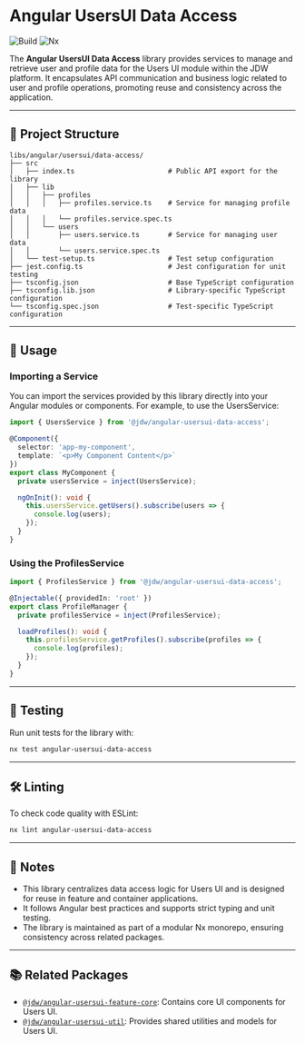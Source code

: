 # Angular UsersUI Data Access

![Build](https://img.shields.io/github/actions/workflow/status/jdwillmsen/jdw/ci.yml?branch=main)
![Nx](https://img.shields.io/badge/Nx-managed-blue)

The **Angular UsersUI Data Access** library provides services to manage and retrieve user and profile data for the Users
UI module within the JDW platform. It encapsulates API communication and business logic related to user and profile
operations, promoting reuse and consistency across the application.

---

## 📁 Project Structure

```
libs/angular/usersui/data-access/
├── src
│   ├── index.ts                       # Public API export for the library
│   ├── lib
│   │   ├── profiles
│   │   │   ├── profiles.service.ts    # Service for managing profile data
│   │   │   └── profiles.service.spec.ts
│   │   └── users
│   │       ├── users.service.ts       # Service for managing user data
│   │       └── users.service.spec.ts
│   └── test-setup.ts                  # Test setup configuration
├── jest.config.ts                     # Jest configuration for unit testing
├── tsconfig.json                      # Base TypeScript configuration
├── tsconfig.lib.json                  # Library-specific TypeScript configuration
└── tsconfig.spec.json                 # Test-specific TypeScript configuration
```

---

## 🔧 Usage

### Importing a Service

You can import the services provided by this library directly into your Angular modules or components. For example, to
use the UsersService:

```ts
import { UsersService } from '@jdw/angular-usersui-data-access';

@Component({
  selector: 'app-my-component',
  template: `<p>My Component Content</p>`
})
export class MyComponent {
  private usersService = inject(UsersService);

  ngOnInit(): void {
    this.usersService.getUsers().subscribe(users => {
      console.log(users);
    });
  }
}
```

### Using the ProfilesService

```ts
import { ProfilesService } from '@jdw/angular-usersui-data-access';

@Injectable({ providedIn: 'root' })
export class ProfileManager {
  private profilesService = inject(ProfilesService);

  loadProfiles(): void {
    this.profilesService.getProfiles().subscribe(profiles => {
      console.log(profiles);
    });
  }
}
```

---

## 🧪 Testing

Run unit tests for the library with:

```bash
nx test angular-usersui-data-access
```

---

## 🛠 Linting

To check code quality with ESLint:

```bash
nx lint angular-usersui-data-access
```

---

## 📌 Notes

- This library centralizes data access logic for Users UI and is designed for reuse in feature and container
  applications.
- It follows Angular best practices and supports strict typing and unit testing.
- The library is maintained as part of a modular Nx monorepo, ensuring consistency across related packages.

---

## 📚 Related Packages

- [`@jdw/angular-usersui-feature-core`](../feature/core): Contains core UI components for Users UI.
- [`@jdw/angular-usersui-util`](../util): Provides shared utilities and models for Users UI.
